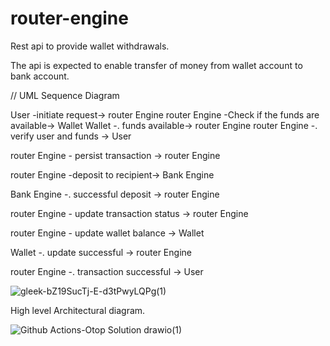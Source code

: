 # router-engine
Rest api to provide wallet withdrawals.

The api is expected to enable transfer of money  from wallet account to bank account.

// UML Sequence Diagram

User -initiate request-> router Engine
router Engine -Check if the funds are available-> Wallet
Wallet -. funds available-> router Engine
router Engine -. verify user and funds -> User

router Engine - persist transaction -> router Engine

router Engine -deposit to recipient-> Bank Engine

Bank Engine -. successful deposit -> router Engine

router Engine - update transaction status -> router Engine

router Engine - update wallet balance -> Wallet

Wallet -. update successful -> router Engine

router Engine -. transaction successful -> User

![gleek-bZ19SucTj-E-d3tPwyLQPg(1)](https://user-images.githubusercontent.com/19501425/236657647-d1095f38-ab91-484b-99f4-fed6a459b8c2.png)

High level Architectural diagram.

![Github Actions-Otop Solution drawio(1)](https://user-images.githubusercontent.com/19501425/236657638-518a6734-8fd5-4480-af91-be581430f1d4.png)

